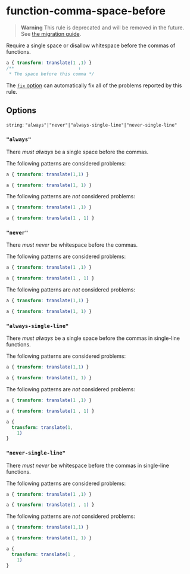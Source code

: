 # function-comma-space-before

> **Warning** This rule is deprecated and will be removed in the future. See [the migration guide](https://github.com/stylelint/stylelint/tree/15.10.2/docsmigration-guideto-15.md).

Require a single space or disallow whitespace before the commas of functions.

<!-- prettier-ignore -->
```css
a { transform: translate(1 ,1) }
/**                        ↑
 * The space before this comma */
```

The [`fix` option](https://github.com/stylelint/stylelint/tree/15.10.2/docsuser-guideoptions.md#fix) can automatically fix all of the problems reported by this rule.

## Options

`string`: `"always"|"never"|"always-single-line"|"never-single-line"`

### `"always"`

There _must always_ be a single space before the commas.

The following patterns are considered problems:

<!-- prettier-ignore -->
```css
a { transform: translate(1,1) }
```

<!-- prettier-ignore -->
```css
a { transform: translate(1, 1) }
```

The following patterns are _not_ considered problems:

<!-- prettier-ignore -->
```css
a { transform: translate(1 ,1) }
```

<!-- prettier-ignore -->
```css
a { transform: translate(1 , 1) }
```

### `"never"`

There _must never_ be whitespace before the commas.

The following patterns are considered problems:

<!-- prettier-ignore -->
```css
a { transform: translate(1 ,1) }
```

<!-- prettier-ignore -->
```css
a { transform: translate(1 , 1) }
```

The following patterns are _not_ considered problems:

<!-- prettier-ignore -->
```css
a { transform: translate(1,1) }
```

<!-- prettier-ignore -->
```css
a { transform: translate(1, 1) }
```

### `"always-single-line"`

There _must always_ be a single space before the commas in single-line functions.

The following patterns are considered problems:

<!-- prettier-ignore -->
```css
a { transform: translate(1,1) }
```

<!-- prettier-ignore -->
```css
a { transform: translate(1, 1) }
```

The following patterns are _not_ considered problems:

<!-- prettier-ignore -->
```css
a { transform: translate(1 ,1) }
```

<!-- prettier-ignore -->
```css
a { transform: translate(1 , 1) }
```

<!-- prettier-ignore -->
```css
a {
  transform: translate(1,
    1)
}
```

### `"never-single-line"`

There _must never_ be whitespace before the commas in single-line functions.

The following patterns are considered problems:

<!-- prettier-ignore -->
```css
a { transform: translate(1 ,1) }
```

<!-- prettier-ignore -->
```css
a { transform: translate(1 , 1) }
```

The following patterns are _not_ considered problems:

<!-- prettier-ignore -->
```css
a { transform: translate(1,1) }
```

<!-- prettier-ignore -->
```css
a { transform: translate(1, 1) }
```

<!-- prettier-ignore -->
```css
a {
  transform: translate(1 ,
    1)
}
```
